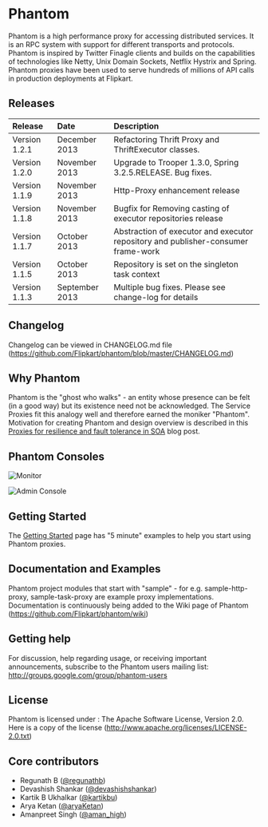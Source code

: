 Phantom
=======

Phantom is a high performance proxy for accessing distributed services. It is an RPC system with support for different 
transports and protocols. Phantom is inspired by Twitter Finagle clients and builds on the capabilities of technologies like 
Netty, Unix Domain Sockets, Netflix Hystrix and Spring. Phantom proxies have been used to serve hundreds of millions 
of API calls in production deployments at Flipkart.

## Releases

| Release | Date | Description |
|:------------|:----------------|:------------|
| Version 1.2.1    | December 2013      |    Refactoring Thrift Proxy and ThriftExecutor classes.
| Version 1.2.0    | November 2013      |    Upgrade to Trooper 1.3.0, Spring 3.2.5.RELEASE. Bug fixes.
| Version 1.1.9    | November 2013      |    Http-Proxy enhancement release
| Version 1.1.8    | November 2013      |    Bugfix for Removing casting of executor repositories  release
| Version 1.1.7    | October 2013       |    Abstraction of executor and executor repository and publisher-consumer frame-work
| Version 1.1.5    | October 2013       |    Repository is set on the singleton task context
| Version 1.1.3    | September 2013     |    Multiple bug fixes. Please see change-log for details

## Changelog

Changelog can be viewed in CHANGELOG.md file (https://github.com/Flipkart/phantom/blob/master/CHANGELOG.md)

## Why Phantom
Phantom is the "ghost who walks" - an entity whose presence can be felt (in a good way) but its existence need not be acknowledged.
The Service Proxies fit this analogy well and therefore earned the moniker "Phantom". Motivation for creating Phantom and design overview 
is described in this [Proxies for resilience and fault tolerance in SOA](http://tech-blog.flipkart.net/2013/07/proxies-for-resilience-and-fault-tolerance-in-distributed-soa) blog post.

## Phantom Consoles
![Monitor](https://github.com/Flipkart/phantom/raw/master/docs/Service%20Proxy.png)

![Admin Console](https://github.com/Flipkart/phantom/raw/master/docs/Phantom%20http%20config.png)

## Getting Started
The [Getting Started](https://github.com/Flipkart/phantom/wiki/Getting-started-and-Examples) page has "5 minute" examples to help you start using Phantom proxies.

## Documentation and Examples
Phantom project modules that start with "sample" - for e.g. sample-http-proxy, sample-task-proxy are example proxy implementations.
Documentation is continuously being added to the Wiki page of Phantom (https://github.com/Flipkart/phantom/wiki)

## Getting help
For discussion, help regarding usage, or receiving important announcements, subscribe to the Phantom users mailing list: http://groups.google.com/group/phantom-users

## License
Phantom is licensed under : The Apache Software License, Version 2.0. Here is a copy of the license (http://www.apache.org/licenses/LICENSE-2.0.txt)

## Core contributors
* Regunath B ([@regunathb](http://twitter.com/RegunathB))
* Devashish Shankar ([@devashishshankar](https://github.com/devashishshankar))
* Kartik B Ukhalkar ([@kartikbu](https://github.com/kartikbu))
* Arya Ketan ([@aryaKetan](https://github.com/aryaKetan))
* Amanpreet Singh ([@aman_high](https://github.com/aman_high))

